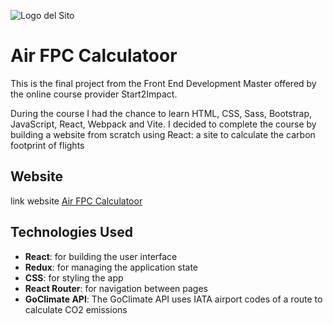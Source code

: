 ![Logo del Sito](./public/favicon.ico)

# Air FPC Calculatoor

This is the final project from the Front End Development Master offered by the online course provider Start2Impact.

During the course I had the chance to learn HTML, CSS, Sass, Bootstrap, JavaScript, React, Webpack and Vite. I decided to complete the course by building a website from scratch using React: a site to calculate the carbon footprint of flights

## Website

link website
[Air FPC Calculatoor](https://air-fpc-calculatoor.web.app/)

## Technologies Used

- **React**: for building the user interface
- **Redux**: for managing the application state
- **CSS**: for styling the app
- **React Router**: for navigation between pages
- **GoClimate API**: The GoClimate API uses IATA airport codes of a route to calculate CO2 emissions
